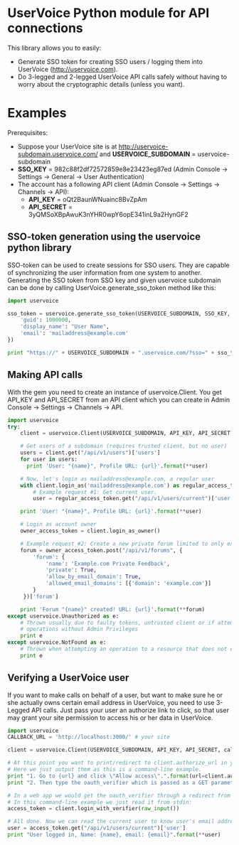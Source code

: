 UserVoice Python module for API connections
===========================================

This library allows you to easily:
* Generate SSO token for creating SSO users / logging them into UserVoice (http://uservoice.com).
* Do 3-legged and 2-legged UserVoice API calls safely without having to worry about the cryptographic details (unless you want).

Examples
========

Prerequisites:
* Suppose your UserVoice site is at http://uservoice-subdomain.uservoice.com/ and **USERVOICE\_SUBDOMAIN** = uservoice-subdomain
* **SSO\_KEY** = 982c88f2df72572859e8e23423eg87ed (Admin Console -> Settings -> General -> User Authentication)
* The account has a following API client (Admin Console -> Settings -> Channels -> API):
    * **API\_KEY** = oQt2BaunWNuainc8BvZpAm
    * **API\_SECRET** = 3yQMSoXBpAwuK3nYHR0wpY6opE341inL9a2HynGF2

SSO-token generation using the uservoice python library
-------------------------------------------------------

SSO-token can be used to create sessions for SSO users. They are capable of synchronizing the user information from one system to another.
Generating the SSO token from SSO key and given uservoice subdomain can be done by calling UserVoice.generate\_sso\_token method like this:

```python
import uservoice

sso_token = uservoice.generate_sso_token(USERVOICE_SUBDOMAIN, SSO_KEY, {
    'guid': 1000000,
    'display_name': "User Name",
    'email': 'mailaddress@example.com'
})

print "https://" + USERVOICE_SUBDOMAIN + ".uservoice.com/?sso=" + sso_token
```


Making API calls
----------------

With the gem you need to create an instance of uservoice.Client. You get
API_KEY and API_SECRET from an API client which you can create in Admin Console
-> Settings -> Channels -> API.

```python
import uservoice
try:
    client = uservoice.Client(USERVOICE_SUBDOMAIN, API_KEY, API_SECRET)

    # Get users of a subdomain (requires trusted client, but no user)
    users = client.get("/api/v1/users")['users']
    for user in users:
      print 'User: "{name}", Profile URL: {url}'.format(**user)

    # Now, let's login as mailaddress@example.com, a regular user
    with client.login_as('mailaddress@example.com') as regular_access_token:
        # Example request #1: Get current user.
        user = regular_access_token.get("/api/v1/users/current")['user']

    print 'User: "{name}", Profile URL: {url}'.format(**user)

    # Login as account owner
    owner_access_token = client.login_as_owner()

    # Example request #2: Create a new private forum limited to only example.com email domain.
    forum = owner_access_token.post("/api/v1/forums", {
        'forum': {
            'name': 'Example.com Private Feedback',
            'private': True,
            'allow_by_email_domain': True,
            'allowed_email_domains': [{'domain': 'example.com'}]
        }
     })['forum']

    print 'Forum "{name}" created! URL: {url}'.format(**forum)
except uservoice.Unauthorized as e:
    # Thrown usually due to faulty tokens, untrusted client or if attempting
    # operations without Admin Privileges
    print e
except uservoice.NotFound as e:
    # Thrown when attempting an operation to a resource that does not exist
    print e
```

Verifying a UserVoice user
--------------------------

If you want to make calls on behalf of a user, but want to make sure he or she
actually owns certain email address in UserVoice, you need to use 3-Legged API
calls. Just pass your user an authorize link to click, so that user may grant
your site permission to access his or her data in UserVoice.

```python
import uservoice
CALLBACK_URL = 'http://localhost:3000/' # your site

client = uservoice.Client(USERVOICE_SUBDOMAIN, API_KEY, API_SECRET, callback=CALLBACK_URL)

# At this point you want to print/redirect to client.authorize_url in your application.
# Here we just output them as this is a command-line example.
print "1. Go to {url} and click \"Allow access\".".format(url=client.authorize_url())
print "2. Then type the oauth_verifier which is passed as a GET parameter to the callback URL:"

# In a web app we would get the oauth_verifier through a redirect from UserVoice after a redirection to CALLBACK_URL.
# In this command-line example we just read it from stdin:
access_token = client.login_with_verifier(raw_input())

# All done. Now we can read the current user to know user's email address:
user = access_token.get("/api/v1/users/current")['user']
print "User logged in, Name: {name}, email: {email}".format(**user)
```

